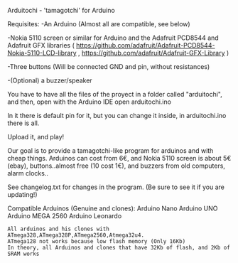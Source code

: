 Arduitochi - 'tamagotchi' for Arduino

Requisites:
-An Arduino (Almost all are compatible, see below)

-Nokia 5110 screen or similar for Arduino and the Adafruit PCD8544 and Adafruit GFX libraries ( https://github.com/adafruit/Adafruit-PCD8544-Nokia-5110-LCD-library , https://github.com/adafruit/Adafruit-GFX-Library ) 

-Three buttons (Will be connected GND and pin, without resistances)

-(Optional) a buzzer/speaker

You have to have all the files of the proyect in a folder called "arduitochi", and then, open with the Arduino IDE open arduitochi.ino

In it there is default pin for it, but you can change it inside, in arduitochi.ino there is all.

Upload it, and play!

Our goal is to provide a tamagotchi-like program for arduinos and with cheap things. Arduinos can cost from 6€, and Nokia 5110 screen is about 5€ (ebay), buttons..almost free (10 cost 1€), and buzzers from old computers, alarm clocks..

See changelog.txt for changes in the program. (Be sure to see it if you are updating!)

Compatible Arduinos (Genuine and clones):
	Arduino Nano
	Arduino UNO
	Arduino MEGA 2560
	Arduino Leonardo
	
	All arduinos and his clones with ATmega328,ATmega328P,ATmega2560,Atmega32u4.
	ATmega128 not works because low flash memory (Only 16Kb)
	In theory, all Arduinos and clones that have 32Kb of flash, and 2Kb of SRAM works
	